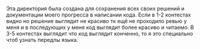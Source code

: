 Эта директория была создана для сохранения всех своих решений и документации моего прогресса в написании кода. Если в 1-2 контестах видно но решение выглядит не красиво тк ещё не проходило ревью у меня и в последующих у меня код выглядит более красиво и читаемо. В 3-5 контестах выглядит что код выглядит конченно, то я это специально чтоб узнать передлы языка.